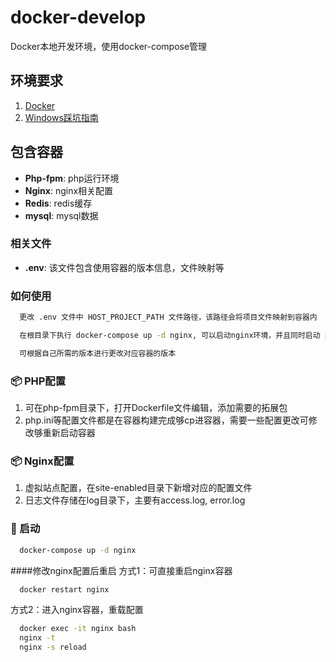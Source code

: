 # docker-develop

Docker本地开发环境，使用docker-compose管理

## 环境要求
1. [Docker](https://www.docker.com/])
2. [Windows踩坑指南](https://blog.csdn.net/MrChenLen/article/details/130277406)

## 包含容器
- **Php-fpm**: php运行环境
- **Nginx**: nginx相关配置
- **Redis**: redis缓存
- **mysql**: mysql数据

### 相关文件
- **.env**: 该文件包含使用容器的版本信息，文件映射等

### 如何使用
```bash
  更改 .env 文件中 HOST_PROJECT_PATH 文件路径，该路径会将项目文件映射到容器内

  在根目录下执行 docker-compose up -d nginx, 可以启动nginx环境，并且同时启动 php-fpm, mysql, redis 容器，可在 docker-compose.yaml 中修改对应的links,将不需要启动的容器屏蔽

  可根据自己所需的版本进行更改对应容器的版本
```

### 📦️ PHP配置
1. 可在php-fpm目录下，打开Dockerfile文件编辑，添加需要的拓展包
2. php.ini等配置文件都是在容器构建完成够cp进容器，需要一些配置更改可修改够重新启动容器

### 📦️ Nginx配置
1. 虚拟站点配置，在site-enabled目录下新增对应的配置文件
2. 日志文件存储在log目录下，主要有access.log, error.log

### 🚀 启动
```bash
  docker-compose up -d nginx
```
####修改nginx配置后重启
方式1：可直接重启nginx容器
```bash
  docker restart nginx
```
方式2：进入nginx容器，重载配置
```bash
  docker exec -it nginx bash
  nginx -t
  nginx -s reload
```
